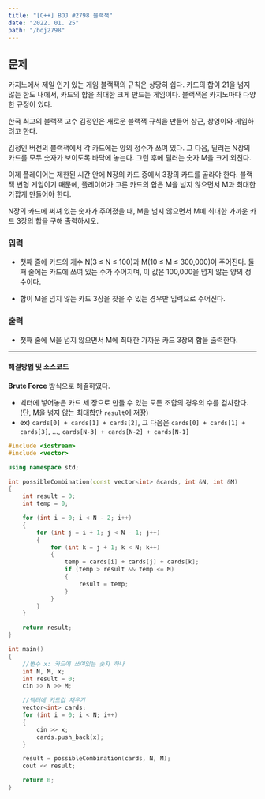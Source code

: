 ```yaml
---
title: "[C++] BOJ #2798 블랙잭"
date: "2022. 01. 25"
path: "/boj2798"
---
```


## 문제

카지노에서 제일 인기 있는 게임 블랙잭의 규칙은 상당히 쉽다. 카드의 합이 21을 넘지 않는 한도 내에서, 카드의 합을 최대한 크게 만드는 게임이다. 블랙잭은 카지노마다 다양한 규정이 있다.

한국 최고의 블랙잭 고수 김정인은 새로운 블랙잭 규칙을 만들어 상근, 창영이와 게임하려고 한다.

김정인 버전의 블랙잭에서 각 카드에는 양의 정수가 쓰여 있다. 그 다음, 딜러는 N장의 카드를 모두 숫자가 보이도록 바닥에 놓는다. 그런 후에 딜러는 숫자 M을 크게 외친다.

이제 플레이어는 제한된 시간 안에 N장의 카드 중에서 3장의 카드를 골라야 한다. 블랙잭 변형 게임이기 때문에, 플레이어가 고른 카드의 합은 M을 넘지 않으면서 M과 최대한 가깝게 만들어야 한다.

N장의 카드에 써져 있는 숫자가 주어졌을 때, M을 넘지 않으면서 M에 최대한 가까운 카드 3장의 합을 구해 출력하시오.

### 입력

- 첫째 줄에 카드의 개수 N(3 ≤ N ≤ 100)과 M(10 ≤ M ≤ 300,000)이 주어진다. 둘째 줄에는 카드에 쓰여 있는 수가 주어지며, 이 값은 100,000을 넘지 않는 양의 정수이다.

- 합이 M을 넘지 않는 카드 3장을 찾을 수 있는 경우만 입력으로 주어진다.

### 출력

- 첫째 줄에 M을 넘지 않으면서 M에 최대한 가까운 카드 3장의 합을 출력한다.

<hr />

#### 해결방법 및 소스코드

**Brute Force** 방식으로 해결하였다.

- 벡터에 넣어놓은 카드 세 장으로 만들 수 있는 모든 조합의 경우의 수를 검사한다. (단, M을 넘지 않는 최대합만 `result`에 저장)
- ex) `cards[0] + cards[1] + cards[2]`, 그 다음은 `cards[0] + cards[1] + cards[3]`, ..., `cards[N-3] + cards[N-2] + cards[N-1]`

```cpp
#include <iostream>
#include <vector>

using namespace std;

int possibleCombination(const vector<int> &cards, int &N, int &M)
{
    int result = 0;
    int temp = 0;

    for (int i = 0; i < N - 2; i++)
    {
        for (int j = i + 1; j < N - 1; j++)
        {
            for (int k = j + 1; k < N; k++)
            {
                temp = cards[i] + cards[j] + cards[k];
                if (temp > result && temp <= M)
                {
                    result = temp;
                }
            }
        }
    }

    return result;
}

int main()
{
    //변수 x: 카드에 쓰여있는 숫자 하나
    int N, M, x;
    int result = 0;
    cin >> N >> M;

    //벡터에 카드값 채우기
    vector<int> cards;
    for (int i = 0; i < N; i++)
    {
        cin >> x;
        cards.push_back(x);
    }

    result = possibleCombination(cards, N, M);
    cout << result;

    return 0;
}
```
